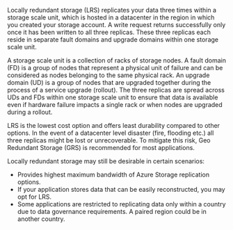Locally redundant storage (LRS) replicates your data three times within a storage scale unit, which is hosted in a datacenter in the region in which you created your storage account. A write request returns successfully only once it has been written to all three replicas. These three replicas each reside in separate fault domains and upgrade domains within one storage scale unit.

A storage scale unit is a collection of racks of storage nodes. A fault domain (FD) is a group of nodes that represent a physical unit of failure and can be considered as nodes belonging to the same physical rack. An upgrade domain (UD) is a group of nodes that are upgraded together during the process of a service upgrade (rollout). The three replicas are spread across UDs and FDs within one storage scale unit to ensure that data is available even if hardware failure impacts a single rack or when nodes are upgraded during a rollout.

LRS is the lowest cost option and offers least durability compared to other options. In the event of a datacenter level disaster (fire, flooding etc.) all three replicas might be lost or unrecoverable. To mitigate this risk, Geo Redundant Storage (GRS) is recommended for most applications.

Locally redundant storage may still be desirable in certain scenarios:

* Provides highest maximum bandwidth of Azure Storage replication options.
* If your application stores data that can be easily reconstructed, you may opt for LRS.
* Some applications are restricted to replicating data only within a country due to data governance requirements. A paired region could be in another country. 